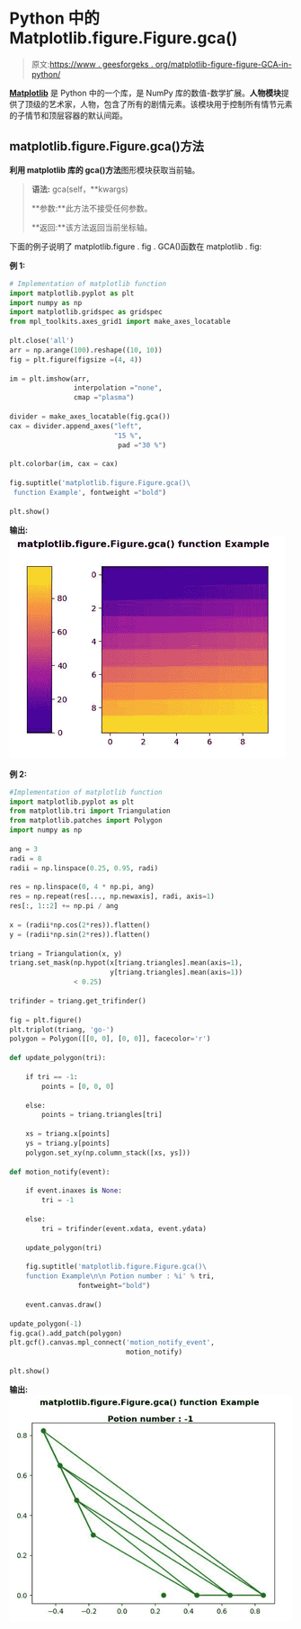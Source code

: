 # Python 中的 Matplotlib.figure.Figure.gca()

> 原文:[https://www . geesforgeks . org/matplotlib-figure-figure-GCA-in-python/](https://www.geeksforgeeks.org/matplotlib-figure-figure-gca-in-python/)

**[Matplotlib](https://www.geeksforgeeks.org/python-introduction-matplotlib/)** 是 Python 中的一个库，是 NumPy 库的数值-数学扩展。**人物模块**提供了顶级的艺术家，人物，包含了所有的剧情元素。该模块用于控制所有情节元素的子情节和顶层容器的默认间距。

## matplotlib.figure.Figure.gca()方法

**利用 matplotlib 库的 gca()方法**图形模块获取当前轴。

> **语法:** gca(self，**kwargs)
> 
> **参数:**此方法不接受任何参数。
> 
> **返回:**该方法返回当前坐标轴。

下面的例子说明了 matplotlib.figure . fig . GCA()函数在 matplotlib . fig:

**例 1:**

```py
# Implementation of matplotlib function
import matplotlib.pyplot as plt
import numpy as np
import matplotlib.gridspec as gridspec
from mpl_toolkits.axes_grid1 import make_axes_locatable

plt.close('all')
arr = np.arange(100).reshape((10, 10))
fig = plt.figure(figsize =(4, 4))

im = plt.imshow(arr,
                interpolation ="none",
                cmap ="plasma")

divider = make_axes_locatable(fig.gca())
cax = divider.append_axes("left",
                          "15 %", 
                           pad ="30 %")

plt.colorbar(im, cax = cax)

fig.suptitle('matplotlib.figure.Figure.gca()\
 function Example', fontweight ="bold") 

plt.show()
```

**输出:**
![](img/60ddd775ba2e29d93807626fe0bfd3da.png)

**例 2:**

```py
#Implementation of matplotlib function
import matplotlib.pyplot as plt
from matplotlib.tri import Triangulation
from matplotlib.patches import Polygon
import numpy as np

ang = 3
radi = 8
radii = np.linspace(0.25, 0.95, radi)

res = np.linspace(0, 4 * np.pi, ang)
res = np.repeat(res[..., np.newaxis], radi, axis=1)
res[:, 1::2] += np.pi / ang

x = (radii*np.cos(2*res)).flatten()
y = (radii*np.sin(2*res)).flatten()

triang = Triangulation(x, y)
triang.set_mask(np.hypot(x[triang.triangles].mean(axis=1),
                         y[triang.triangles].mean(axis=1))
                < 0.25)

trifinder = triang.get_trifinder()

fig = plt.figure()
plt.triplot(triang, 'go-')
polygon = Polygon([[0, 0], [0, 0]], facecolor='r')

def update_polygon(tri):

    if tri == -1:
        points = [0, 0, 0]

    else:
        points = triang.triangles[tri]

    xs = triang.x[points]
    ys = triang.y[points]
    polygon.set_xy(np.column_stack([xs, ys]))

def motion_notify(event):

    if event.inaxes is None:
        tri = -1

    else:
        tri = trifinder(event.xdata, event.ydata)

    update_polygon(tri)

    fig.suptitle('matplotlib.figure.Figure.gca()\
    function Example\n\n Potion number : %i' % tri,
                 fontweight="bold")

    event.canvas.draw()

update_polygon(-1)
fig.gca().add_patch(polygon)
plt.gcf().canvas.mpl_connect('motion_notify_event',
                             motion_notify)

plt.show()
```

**输出:**
![](img/05bbaaa5c59f6e86bfef68ea96df8590.png)